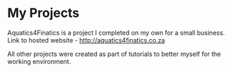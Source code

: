 # My Projects

Aquatics4Finatics is a project I completed on my own for a small business. Link to hosted website - http://aquatics4finatics.co.za

All other projects were created as part of tutorials to better myself for the working environment.
